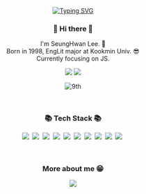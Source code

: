 
<div align="center">

[![Typing SVG](https://readme-typing-svg.herokuapp.com?font=Righteous&color=7BF780&size=70&center=true&vCenter=true&width=900&height=100&lines=Hi+%F0%9F%91%8B+My+name+is+Jason)](https://git.io/typing-svg)
  
</div>
<h3 align="center"> 👋 Hi there 👋 </h3>
<p align="center">
I'm SeungHwan Lee. 🌱 <br>
Born in 1998, EngLit major at Kookmin Univ. 😎 <br>
Currently focusing on JS.<br>
  
<!-- <div align="center">
  <a href="https://lively-texture-d01.notion.site/70f80e3a51f242a79403ed85c6738260" target="_blank">💁🏻‍♂️ Portfolio</a><br/><br/>
</div> -->


<div align="center">

  <a href="https://www.rocketpunch.com/@sh981013s"><img src="https://img.shields.io/badge/LinkedIn-0077B5?style=for-the-badge&logo=linkedin&logoColor=white"/></a>
    <a href="https://hwani.dev/"><img src="https://img.shields.io/badge/Blogger-FF5722?style=for-the-badge&logo=blogger&logoColor=white"/></a>
  
  ![9th](https://likelion-badge.herokuapp.com/api/likelion_shield_badge?generation=9)


</div>

</p>
<div align="center">
</div>
<br/>
<h3 align="center">📚 Tech Stack 📚</h3>

<p align="center">
    <img src="https://img.shields.io/badge/HTML-E34F26?style=flat-square&logo=HTML5&logoColor=white"/>&nbsp 
    <img src="https://img.shields.io/badge/CSS-1572B6?style=flat-square&logo=css3&logoColor=white"/>&nbsp 
    <img src="https://img.shields.io/badge/Javascript-ffb13b?style=flat-square&logo=javascript&logoColor=white"/>&nbsp 
    <img src="https://img.shields.io/badge/TypeScript-3178C6?style=flat-square&logo=typescript&logoColor=white"/>&nbsp 
    <img src="https://img.shields.io/badge/-ReactJs-61DAFB?logo=react&logoColor=white&style=flat"/>&nbsp
    <img src="https://img.shields.io/badge/Sass-CC6699?style=flat-square&logo=Sass&logoColor=white"/>&nbsp 
    <img src="https://img.shields.io/badge/styled--components-DB7093?style=flat-square&logo=styled-components&logoColor=white"/>&nbsp
    <img src="https://img.shields.io/badge/Material--UI-0081CB?style=flat-square&logo=material-ui&logoColor=white"/>&nbsp
  <!-- <img src="https://img.shields.io/badge/ReactQuery-FF4154?style=flat-square&logo=react-query&logoColor=white"/>&nbsp -->
    <img src="https://img.shields.io/badge/Python-3766AB?style=flat-square&logo=Python&logoColor=white"/>&nbsp 
    <img src="https://img.shields.io/badge/Django-092E20?style=flat-square&logo=Django&logoColor=white"/>&nbsp 
  </p>
 
<br/>  

<h3 align="center">More about me  😁</h3>

<p align="center">
  <a href="mailto:sh981013s@gmail.com"><img src="https://img.shields.io/badge/Gmail-d14836?style=flat-square&logo=Gmail&logoColor=white&link=mailto:sh981013s@gmail.com"/></a>
 </p>
<br/>


